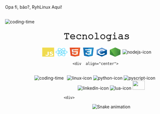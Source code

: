 Opa fi, bão?, RyhLinux Aqui!


<div  align="center"> 
  <div style="display: inline_block"><br>
    <img align="left" height="250" alt="coding-time" src="code.gif">
    <h1 align="center"> 𝚃𝚎𝚌𝚗𝚘𝚕𝚘𝚐𝚒𝚊𝚜 </h1>
    <img align="center" height="30" width="40" alt="js-icon"  src="https://raw.githubusercontent.com/devicons/devicon/master/icons/javascript/javascript-plain.svg">
    <img align="center" height="30" width="40" alt="react-icon" src="https://raw.githubusercontent.com/devicons/devicon/master/icons/react/react-original.svg">
    <img align="center" height="30" width="40" alt="html-icon" src="https://raw.githubusercontent.com/devicons/devicon/master/icons/html5/html5-original.svg">
    <img align="center" height="30" width="40" alt="css-icon" src="https://raw.githubusercontent.com/devicons/devicon/master/icons/css3/css3-original.svg">
    <img align="center" height="30" width="40" alt="c-icon" src="https://raw.githubusercontent.com/devicons/devicon/master/icons/c/c-original.svg">
    <img align="center" height="30" width="40" alt="nodejs-icon" src="https://raw.githubusercontent.com/devicons/devicon/master/icons/nodejs/nodejs-original.svg">
    <img align="center" height="30" width="40" alt="nodejs-icon" src="https://raw.githubusercontent.com/jmnote/z-icons/master/svg/cpp.svg">
    
    <div  align="center"> 
  <div style="display: inline_block"><br>
    <img align="left" height="250" alt="coding-time" src="code.gif">
    <img alifn="center" height="30" width="40" alt="linux-icon" src="https://cdn.jsdelivr.net/gh/devicons/devicon@latest/icons/linux/linux-original.svg" />
    <img alifn="center" height="30" width="40" alt="python-icon" src="https://cdn.jsdelivr.net/gh/devicons/devicon@latest/icons/python/python-original.svg" />
    <img alifn="center" height="30" width="40" alt="pyscript-icon" src="https://cdn.jsdelivr.net/gh/devicons/devicon@latest/icons/pyscript/pyscript-original-wordmark.svg" />
    <img alifn="center" height="30" width="40" alt="linkedin-icon" src="https://cdn.jsdelivr.net/gh/devicons/devicon@latest/icons/linkedin/linkedin-original.svg" />
    <img alifn="center" height="30" width="40" alt="lua-icon" src="https://cdn.jsdelivr.net/gh/devicons/devicon@latest/icons/lua/lua-original.svg" />  
    <img alifn="center" height="30" width="40" alt"latex-icon" src="https://cdn.jsdelivr.net/gh/devicons/devicon@latest/icons/latex/latex-original.svg" /> 
    
    <div>                                                                                                                                                                                                                                                                                                                                                                               
  
  
  ![Snake animation](https://github.com/LuigiGF/LuigiGF/blob/output/github-contribution-grid-snake.svg)
